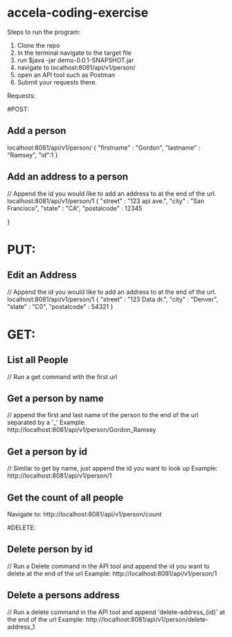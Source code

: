 # accela-coding-exercise

Steps to run the program:

1. Clone the repo
2. In the terminal navigate to the target file
3. run $java -jar demo-0.0.1-SNAPSHOT.jar
4. navigate to localhost:8081/api/v1/person/
5. open an API tool such as Postman
6. Submit your requests there.

Requests:

#POST: 

## Add a person

localhost:8081/api/v1/person/
{
    "firstname" : "Gordon",
    "lastname" : "Ramsey",
    "id":1
}

## Add an address to a person
// Append the id you would like to add an address to at the end of the url.
localhost:8081/api/v1/person/1 
{
    "street" : "123 api ave.",
    "city" : "San Francisco",
    "state" : "CA",
    "postalcode" : 12345

}

# PUT:
## Edit an Address
// Append the id you would like to add an address to at the end of the url.
localhost:8081/api/v1/person/1 
{
    "street" : "123 Data dr.",
    "city" : "Denver",
    "state" : "C0",
    "postalcode" : 54321
}

# GET:
## List all People
// Run a get command with the first url

## Get a person by name
// append the first and last name of the person to the end of the url separated by a '_'
Example: http://localhost:8081/api/v1/person/Gordon_Ramsey

## Get a person by id
// Similar to get by name, just append the id you want to look up
Example: http://localhost:8081/api/v1/person/1

## Get the count of all people
Navigate to: http://localhost:8081/api/v1/person/count

#DELETE:
## Delete person by id
// Run a Delete command in the API tool and append the id you want to delete at the end of the url
Example: http://localhost:8081/api/v1/person/1

## Delete a persons address
// Run a delete command in the API tool and append 'delete-address_{id}' at the end of the url
Example: http://localhost:8081/api/v1/person/delete-address_1
